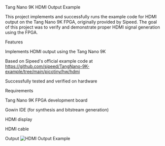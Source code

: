 Tang Nano 9K HDMI Output Example

This project implements and successfully runs the example code for HDMI output on the Tang Nano 9K FPGA, originally provided by Sipeed. The goal of this project was to verify and demonstrate proper HDMI signal generation using the FPGA.

Features

Implements HDMI output using the Tang Nano 9K

Based on Sipeed's official example code at https://github.com/sipeed/TangNano-9K-example/tree/main/picotiny/hw/hdmi

Successfully tested and verified on hardware

Requirements

Tang Nano 9K FPGA development board

Gowin IDE (for synthesis and bitstream generation)

HDMI display

HDMI cable

Output
![HDMI Output Example](hdmi_output.jpg)
